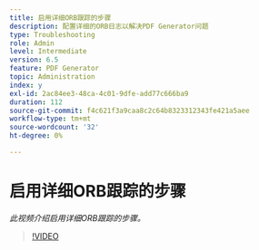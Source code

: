 ```yaml
---
title: 启用详细ORB跟踪的步骤
description: 配置详细的ORB日志以解决PDF Generator问题
type: Troubleshooting
role: Admin
level: Intermediate
version: 6.5
feature: PDF Generator
topic: Administration
index: y
exl-id: 2ac84ee3-48ca-4c01-9dfe-add77c666ba9
duration: 112
source-git-commit: f4c621f3a9caa8c2c64b8323312343fe421a5aee
workflow-type: tm+mt
source-wordcount: '32'
ht-degree: 0%

---
```


# 启用详细ORB跟踪的步骤

*此视频介绍启用详细ORB跟踪的步骤。*

>[!VIDEO](https://video.tv.adobe.com/v/335526?quality=12&learn=on)
